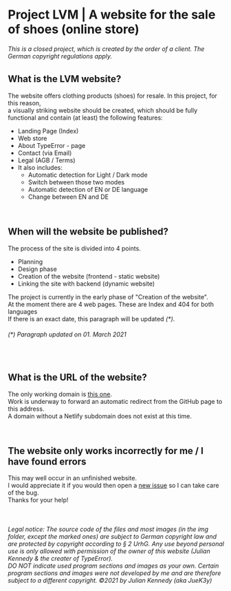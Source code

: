 # Project LVM | A website for the sale of shoes (online store)

###### _This is a closed project, which is created by the order of a client. The German copyright regulations apply._

## What is the LVM website?
The website offers clothing products (shoes) for resale. In this project, for this reason,
<br>a visually striking website should be created, which should be fully functional and contain (at least) the following features:
- Landing Page (Index)
- Web store
- About TypeError - page
- Contact (via Email)
- Legal (AGB / Terms)
- It also includes:
  - Automatic detection for Light / Dark mode
  - Switch between those two modes
  - Automatic detection of EN or DE language
  - Change between EN and DE
<br>

## When will the website be published?
The process of the site is divided into 4 points.
- Planning
- Design phase
- Creation of the website (frontend - static website)
- Linking the site with backend (dynamic website)

The project is currently in the early phase of "Creation of the website".
<br>At the moment there are 4 web pages. These are Index and 404 for both languages
<br>If there is an exact date, this paragraph will be updated _(*)_. 
###### _(*) Paragraph updated on 01. March 2021_
<br>

## What is the URL of the website?
The only working domain is [this one](https://type-error.netlify.app).
<br>Work is underway to forward an automatic redirect from the GitHub page to this address.
<br>A domain without a Netlify subdomain does not exist at this time.

<br>

## The website only works incorrectly for me / I have found errors
This may well occur in an unfinished website.
<br>I would appreciate it if you would then open a [new issue](https://github.com/JueK3y/project-lvm/issues) so I can take care of the bug.
<br>Thanks for your help!

<br>

###### _Legal notice: The source code of the files and most images (in the img folder, except the marked ones) are subject to German copyright law and are protected by copyright according to § 2 UrhG. Any use beyond personal use is only allowed with permission of the owner of this website (Julian Kennedy & the creater of TypeError).<br>DO NOT indicate used program sections and images as your own. Certain program sections and images were not developed by me and are therefore subject to a different copyright. ©2021 by Julian Kennedy (aka JueK3y)_
